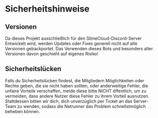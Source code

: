 # Sicherheitshinweise

## Versionen

Da dieses Projekt ausschließlich für den SlimeCloud-Discord-Server Entwickelt wird, werden Updates oder Fixes generell nicht auf alte Versionen gebackportet.
Das Verwenden dieses Bots und besonders alter Versionen davon geschieht auf eigenes Risiko!

## Sicherheitslücken

Falls du Sicherheitslücken findest, die Mitgliedern Möglichkeiten oder Rechte geben, die sie nicht haben sollten, oder anderweitige Fehler, die unfaire Vorteile verschaffen, melde diese bitte NICHT öffentlich, um zu vermeiden, dass andere Nutzer diese Fehler zu ihrem Vorteil ausnutzen.
Stattdessen bitten wir dich, dich unverzüglich per Ticket an das Server-Team zu wenden, sodass die Netrunner das Problem schnellstmöglich beheben können.

